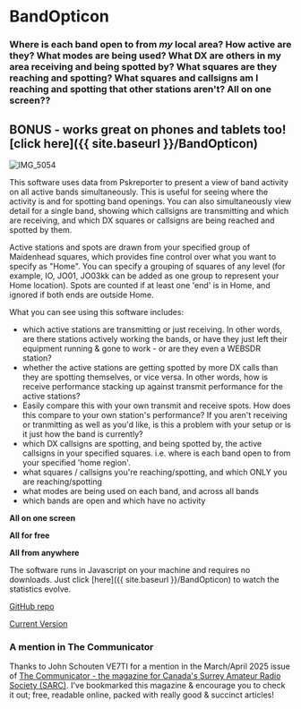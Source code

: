# BandOpticon
### Where is each band open to from *my* local area? How active are they? What modes are being used? What DX are others in my area receiving and being spotted by? What squares are they reaching and spotting? What squares and callsigns am I reaching and spotting that other stations aren't? All on one screen??

## BONUS - works great on phones and tablets too! [click here]({{ site.baseurl }}/BandOpticon) 

![IMG_5054](https://github.com/user-attachments/assets/00e2c6dc-e4d7-438b-b582-d3d3e10a8210)

This software uses data from Pskreporter to present a view of band activity on all active bands simultaneously. This is useful for seeing where the activity is and for spotting band openings. You can also simultaneously view detail for a single band, showing which callsigns are transmitting and which are receiving, and which DX squares or callsigns are being reached and spotted by them.

Active stations and spots are drawn from your specified group of Maidenhead squares, which provides fine control over what you want to specify as "Home". You can specify a grouping of squares of any level (for example, IO, JO01, JO03kk can be added as one group to represent your Home location). Spots are counted if at least one 'end' is in Home, and ignored if both ends are outside Home.

What you can see using this software includes:
- which active stations are transmitting or just receiving. In other words, are there stations actively working the bands, or have they just left their equipment running & gone to work - or are they even a WEBSDR station?
- whether the active stations are getting spotted by more DX calls than they are spotting themselves, or vice versa. In other words, how is receive performance stacking up against transmit performance for the active stations?
- Easily compare this with your own transmit and receive spots. How does this compare to your own station's performance? If you aren't receiving or tranmitting as well as you'd like, is this a problem with your setup or is it just how the band is currently?
- which DX callsigns are spotting, and being spotted by, the active callsigns in your specified squares. i.e. where is each band open to from your specified 'home region'.
- what squares / callsigns you're reaching/spotting, and which ONLY you are reaching/spotting
- what modes are being used on each band, and across all bands
- which bands are open and which have no activity

**All on one screen**

**All for free**

**All from anywhere**

The software runs in Javascript on your machine and requires no downloads. Just click [here]({{ site.baseurl }}/BandOpticon) to watch the statistics evolve.

[GitHub repo](https://github.com/G1OJS/BandOpticon/)

[Current Version](https://g1ojs.github.io/BandOpticon/BandOpticon)

### A mention in The Communicator
Thanks to John Schouten VE7TI for a mention in the March/April 2025 issue of [The Communicator - the magazine for Canada's Surrey Amateur Radio Society (SARC)](https://www.ve7sar.net/communicator). I've bookmarked this magazine & encourage you to check it out; free, readable online, packed with really good & succinct articles!

<!--

### Screenshots

Click the thumbnails below to see the full size version. 

Main Screen                       |  Band Detail - Calls and Squares  | Band Detail - Call to Call Spots
:--------------------------------:|:---------------------------------:|:--------------------------------:
![BandOpticon 02-10-2024 test version Screenshot 1](https://github.com/user-attachments/assets/2577113d-ea35-4c80-8965-3c82003597d6)|![BandOpticon 02-10-2024 test version Screenshot 2](https://github.com/user-attachments/assets/703332ef-7534-44a2-ba62-7e59b1824436)|![BandOpticon 02-10-2024 test version Screenshot 3](https://github.com/user-attachments/assets/94f4b0f7-7b5e-4f1b-aef7-12db135ff2a9)

-->



